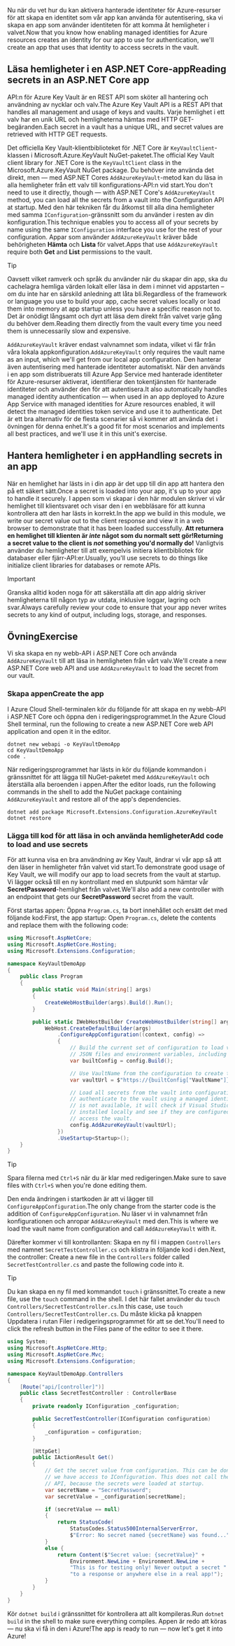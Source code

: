 <span data-ttu-id="92529-101">Nu när du vet hur du kan aktivera hanterade identiteter för Azure-resurser för att skapa en identitet som vår app kan använda för autentisering, ska vi skapa en app som använder identiteten för att komma åt hemligheter i valvet.</span><span class="sxs-lookup"><span data-stu-id="92529-101">Now that you know how enabling managed identities for Azure resources creates an identity for our app to use for authentication, we'll create an app that uses that identity to access secrets in the vault.</span></span>

## <a name="reading-secrets-in-an-aspnet-core-app"></a><span data-ttu-id="92529-102">Läsa hemligheter i en ASP.NET Core-app</span><span class="sxs-lookup"><span data-stu-id="92529-102">Reading secrets in an ASP.NET Core app</span></span>

<span data-ttu-id="92529-103">API:n för Azure Key Vault är en REST API som sköter all hantering och användning av nycklar och valv.</span><span class="sxs-lookup"><span data-stu-id="92529-103">The Azure Key Vault API is a REST API that handles all management and usage of keys and vaults.</span></span> <span data-ttu-id="92529-104">Varje hemlighet i ett valv har en unik URL och hemligheterna hämtas med HTTP GET-begäranden.</span><span class="sxs-lookup"><span data-stu-id="92529-104">Each secret in a vault has a unique URL, and secret values are retrieved with HTTP GET requests.</span></span>

<span data-ttu-id="92529-105">Det officiella Key Vault-klientbiblioteket för .NET Core är `KeyVaultClient`-klassen i Microsoft.Azure.KeyVault NuGet-paketet.</span><span class="sxs-lookup"><span data-stu-id="92529-105">The official Key Vault client library for .NET Core is the `KeyVaultClient` class in the Microsoft.Azure.KeyVault NuGet package.</span></span> <span data-ttu-id="92529-106">Du behöver inte använda det direkt, men &mdash; med ASP.NET Cores `AddAzureKeyVault`-metod kan du läsa in alla hemligheter från ett valv till konfigurations-API:n vid start.</span><span class="sxs-lookup"><span data-stu-id="92529-106">You don't need to use it directly, though &mdash; with ASP.NET Core's `AddAzureKeyVault` method, you can load all the secrets from a vault into the Configuration API at startup.</span></span> <span data-ttu-id="92529-107">Med den här tekniken får du åtkomst till alla dina hemligheter med samma `IConfiguration`-gränssnitt som du använder i resten av din konfiguration.</span><span class="sxs-lookup"><span data-stu-id="92529-107">This technique enables you to access all of your secrets by name using the same `IConfiguration` interface you use for the rest of your configuration.</span></span> <span data-ttu-id="92529-108">Appar som använder `AddAzureKeyVault` kräver både behörigheten **Hämta** och **Lista** för valvet.</span><span class="sxs-lookup"><span data-stu-id="92529-108">Apps that use `AddAzureKeyVault` require both **Get** and **List** permissions to the vault.</span></span>

> [!TIP]
> <span data-ttu-id="92529-109">Oavsett vilket ramverk och språk du använder när du skapar din app, ska du cachelagra hemliga värden lokalt eller läsa in dem i minnet vid appstarten – om du inte har en särskild anledning att låta bli.</span><span class="sxs-lookup"><span data-stu-id="92529-109">Regardless of the framework or language you use to build your app, cache secret values locally or load them into memory at app startup unless you have a specific reason not to.</span></span> <span data-ttu-id="92529-110">Det är onödigt långsamt och dyrt att läsa dem direkt från valvet varje gång du behöver dem.</span><span class="sxs-lookup"><span data-stu-id="92529-110">Reading them directly from the vault every time you need them is unnecessarily slow and expensive.</span></span>

<span data-ttu-id="92529-111">`AddAzureKeyVault` kräver endast valvnamnet som indata, vilket vi får från våra lokala appkonfiguration.</span><span class="sxs-lookup"><span data-stu-id="92529-111">`AddAzureKeyVault` only requires the vault name as an input, which we'll get from our local app configuration.</span></span> <span data-ttu-id="92529-112">Den hanterar även autentisering med hanterade identiteter automatiskt. När den används i en app som distribuerats till Azure App Service med hanterade identiteter för Azure-resurser aktiverat, identifierar den tokentjänsten för hanterade identiteter och använder den för att autentisera.</span><span class="sxs-lookup"><span data-stu-id="92529-112">It also automatically handles managed identity authentication &mdash; when used in an app deployed to Azure App Service with managed identities for Azure resources enabled, it will detect the managed identities token service and use it to authenticate.</span></span> <span data-ttu-id="92529-113">Det är ett bra alternativ för de flesta scenarier så vi kommer att använda det i övningen för denna enhet.</span><span class="sxs-lookup"><span data-stu-id="92529-113">It's a good fit for most scenarios and implements all best practices, and we'll use it in this unit's exercise.</span></span>

## <a name="handling-secrets-in-an-app"></a><span data-ttu-id="92529-114">Hantera hemligheter i en app</span><span class="sxs-lookup"><span data-stu-id="92529-114">Handling secrets in an app</span></span>

<span data-ttu-id="92529-115">När en hemlighet har lästs in i din app är det upp till din app att hantera den på ett säkert sätt.</span><span class="sxs-lookup"><span data-stu-id="92529-115">Once a secret is loaded into your app, it's up to your app to handle it securely.</span></span> <span data-ttu-id="92529-116">I appen som vi skapar i den här modulen skriver vi vår hemlighet till klientsvaret och visar den i en webbläsare för att kunna kontrollera att den har lästs in korrekt.</span><span class="sxs-lookup"><span data-stu-id="92529-116">In the app we build in this module, we write our secret value out to the client response and view it in a web browser to demonstrate that it has been loaded successfully.</span></span> <span data-ttu-id="92529-117">**Att returnera en hemlighet till klienten är *inte* något som du normalt sett gör!**</span><span class="sxs-lookup"><span data-stu-id="92529-117">**Returning a secret value to the client is *not* something you'd normally do!**</span></span> <span data-ttu-id="92529-118">Vanligtvis använder du hemligheter till att exempelvis initiera klientbibliotek för databaser eller fjärr-API:er.</span><span class="sxs-lookup"><span data-stu-id="92529-118">Usually, you'll use secrets to do things like initialize client libraries for databases or remote APIs.</span></span>

> [!IMPORTANT]
> <span data-ttu-id="92529-119">Granska alltid koden noga för att säkerställa att din app aldrig skriver hemligheterna till någon typ av utdata, inklusive loggar, lagring och svar.</span><span class="sxs-lookup"><span data-stu-id="92529-119">Always carefully review your code to ensure that your app never writes secrets to any kind of output, including logs, storage, and responses.</span></span>

## <a name="exercise"></a><span data-ttu-id="92529-120">Övning</span><span class="sxs-lookup"><span data-stu-id="92529-120">Exercise</span></span>

<span data-ttu-id="92529-121">Vi ska skapa en ny webb-API i ASP.NET Core och använda `AddAzureKeyVault` till att läsa in hemligheten från vårt valv.</span><span class="sxs-lookup"><span data-stu-id="92529-121">We'll create a new ASP.NET Core web API and use `AddAzureKeyVault` to load the secret from our vault.</span></span>

### <a name="create-the-app"></a><span data-ttu-id="92529-122">Skapa appen</span><span class="sxs-lookup"><span data-stu-id="92529-122">Create the app</span></span>

<span data-ttu-id="92529-123">I Azure Cloud Shell-terminalen kör du följande för att skapa en ny webb-API i ASP.NET Core och öppna den i redigeringsprogrammet.</span><span class="sxs-lookup"><span data-stu-id="92529-123">In the Azure Cloud Shell terminal, run the following to create a new ASP.NET Core web API application and open it in the editor.</span></span>

```console
dotnet new webapi -o KeyVaultDemoApp
cd KeyVaultDemoApp
code .
```

<span data-ttu-id="92529-124">När redigeringsprogrammet har lästs in kör du följande kommandon i gränssnittet för att lägga till NuGet-paketet med `AddAzureKeyVault` och återställa alla beroenden i appen.</span><span class="sxs-lookup"><span data-stu-id="92529-124">After the editor loads, run the following commands in the shell to add the NuGet package containing `AddAzureKeyVault` and restore all of the app's dependencies.</span></span>

```console
dotnet add package Microsoft.Extensions.Configuration.AzureKeyVault
dotnet restore
```

### <a name="add-code-to-load-and-use-secrets"></a><span data-ttu-id="92529-125">Lägga till kod för att läsa in och använda hemligheter</span><span class="sxs-lookup"><span data-stu-id="92529-125">Add code to load and use secrets</span></span>

<span data-ttu-id="92529-126">För att kunna visa en bra användning av Key Vault, ändrar vi vår app så att den läser in hemligheter från valvet vid start.</span><span class="sxs-lookup"><span data-stu-id="92529-126">To demonstrate good usage of Key Vault, we will modify our app to load secrets from the vault at startup.</span></span> <span data-ttu-id="92529-127">Vi lägger också till en ny kontrollant med en slutpunkt som hämtar vår **SecretPassword**-hemlighet från valvet.</span><span class="sxs-lookup"><span data-stu-id="92529-127">We'll also add a new controller with an endpoint that gets our **SecretPassword** secret from the vault.</span></span>

<span data-ttu-id="92529-128">Först startas appen: Öppna `Program.cs`, ta bort innehållet och ersätt det med följande kod:</span><span class="sxs-lookup"><span data-stu-id="92529-128">First, the app startup: Open `Program.cs`, delete the contents and replace them with the following code:</span></span>

```csharp
using Microsoft.AspNetCore;
using Microsoft.AspNetCore.Hosting;
using Microsoft.Extensions.Configuration;

namespace KeyVaultDemoApp
{
    public class Program
    {
        public static void Main(string[] args)
        {
            CreateWebHostBuilder(args).Build().Run();
        }

        public static IWebHostBuilder CreateWebHostBuilder(string[] args) =>
            WebHost.CreateDefaultBuilder(args)
                .ConfigureAppConfiguration((context, config) =>
                {
                    // Build the current set of configuration to load values from
                    // JSON files and environment variables, including VaultName.
                    var builtConfig = config.Build();

                    // Use VaultName from the configuration to create the full vault URL.
                    var vaultUrl = $"https://{builtConfig["VaultName"]}.vault.azure.net/";

                    // Load all secrets from the vault into configuration. This will automatically
                    // authenticate to the vault using a managed identity. If a managed identity
                    // is not available, it will check if Visual Studio and/or the Azure CLI are
                    // installed locally and see if they are configured with credentials that can
                    // access the vault.
                    config.AddAzureKeyVault(vaultUrl);
                })
                .UseStartup<Startup>();
    }
}
```

> [!TIP]
> <span data-ttu-id="92529-129">Spara filerna med `Ctrl+S` när du är klar med redigeringen.</span><span class="sxs-lookup"><span data-stu-id="92529-129">Make sure to save files with `Ctrl+S` when you're done editing them.</span></span>

<span data-ttu-id="92529-130">Den enda ändringen i startkoden är att vi lägger till `ConfigureAppConfiguration`.</span><span class="sxs-lookup"><span data-stu-id="92529-130">The only change from the starter code is the addition of `ConfigureAppConfiguration`.</span></span> <span data-ttu-id="92529-131">Nu läser vi in valvnamnet från konfigurationen och anropar `AddAzureKeyVault` med den.</span><span class="sxs-lookup"><span data-stu-id="92529-131">This is where we load the vault name from configuration and call `AddAzureKeyVault` with it.</span></span>

<span data-ttu-id="92529-132">Därefter kommer vi till kontrollanten: Skapa en ny fil i mappen `Controllers` med namnet `SecretTestController.cs` och klistra in följande kod i den.</span><span class="sxs-lookup"><span data-stu-id="92529-132">Next, the controller: Create a new file in the `Controllers` folder called `SecretTestController.cs` and paste the following code into it.</span></span>

> [!TIP]
> <span data-ttu-id="92529-133">Du kan skapa en ny fil med kommandot `touch` i gränssnittet.</span><span class="sxs-lookup"><span data-stu-id="92529-133">To create a new file, use the `touch` command in the shell.</span></span> <span data-ttu-id="92529-134">I det här fallet använder du `touch Controllers/SecretTestController.cs`.</span><span class="sxs-lookup"><span data-stu-id="92529-134">In this case, use `touch Controllers/SecretTestController.cs`.</span></span> <span data-ttu-id="92529-135">Du måste klicka på knappen Uppdatera i rutan Filer i redigeringsprogrammet för att se det.</span><span class="sxs-lookup"><span data-stu-id="92529-135">You'll need to click the refresh button in the Files pane of the editor to see it there.</span></span>

```csharp
using System;
using Microsoft.AspNetCore.Http;
using Microsoft.AspNetCore.Mvc;
using Microsoft.Extensions.Configuration;

namespace KeyVaultDemoApp.Controllers
{
    [Route("api/[controller]")]
    public class SecretTestController : ControllerBase
    {
        private readonly IConfiguration _configuration;

        public SecretTestController(IConfiguration configuration)
        {
            _configuration = configuration;
        }

        [HttpGet]
        public IActionResult Get()
        {
            // Get the secret value from configuration. This can be done anywhere
            // we have access to IConfiguration. This does not call the Key Vault
            // API, because the secrets were loaded at startup.
            var secretName = "SecretPassword";
            var secretValue = _configuration[secretName];

            if (secretValue == null)
            {
                return StatusCode(
                    StatusCodes.Status500InternalServerError,
                    $"Error: No secret named {secretName} was found...");
            }
            else {
                return Content($"Secret value: {secretValue}" +
                    Environment.NewLine + Environment.NewLine +
                    "This is for testing only! Never output a secret " +
                    "to a response or anywhere else in a real app!");
            }
        }
    }
}
```

<span data-ttu-id="92529-136">Kör `dotnet build` i gränssnittet för kontrollera att allt kompileras.</span><span class="sxs-lookup"><span data-stu-id="92529-136">Run `dotnet build` in the shell to make sure everything compiles.</span></span> <span data-ttu-id="92529-137">Appen är redo att köras &mdash; nu ska vi få in den i Azure!</span><span class="sxs-lookup"><span data-stu-id="92529-137">The app is ready to run &mdash; now let's get it into Azure!</span></span>